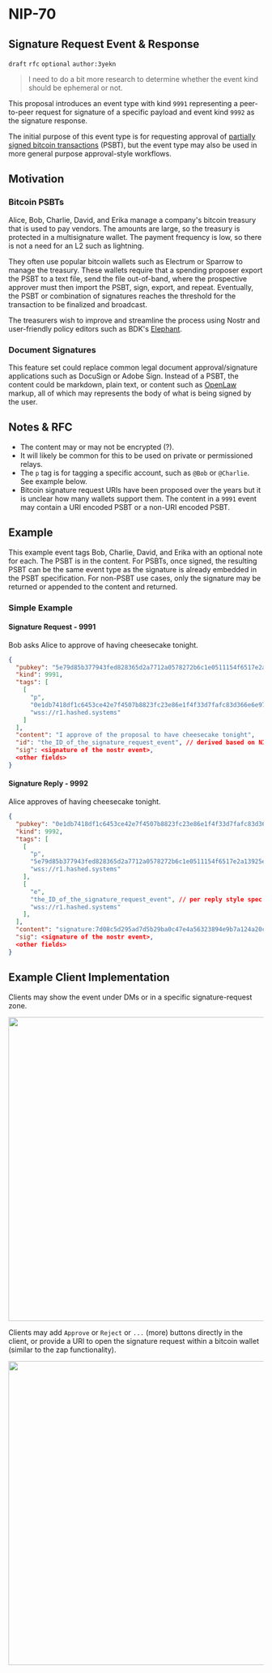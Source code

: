 NIP-70
======

Signature Request Event & Response
-------------------

`draft` `rfc` `optional` `author:3yekn`

> I need to do a bit more research to determine whether the event kind should be ephemeral or not. 

This proposal introduces an event type with kind `9991` representing a peer-to-peer request for signature of a specific payload and event kind `9992` as the signature response.

The initial purpose of this event type is for requesting approval of [partially signed bitcoin transactions](https://river.com/learn/terms/p/partially-signed-bitcoin-transaction-psbt/) (PSBT), but the event type may also be used in more general purpose approval-style workflows.

## Motivation
### Bitcoin PSBTs
Alice, Bob, Charlie, David, and Erika manage a company's bitcoin treasury that is used to pay vendors. The amounts are large, so the treasury is protected in a multisignature wallet. The payment frequency is low, so there is not a need for an L2 such as lightning. 

They often use popular bitcoin wallets such as Electrum or Sparrow to manage the treasury. These wallets require that a spending proposer export the PSBT to a text file, send the file out-of-band, where the prospective approver must then import the PSBT, sign, export, and repeat. Eventually, the PSBT or combination of signatures reaches the threshold for the transaction to be finalized and broadcast.

The treasurers wish to improve and streamline the process using Nostr and user-friendly policy editors such as BDK's [Elephant](https://github.com/bitcoindevkit/elephant). 

### Document Signatures
This feature set could replace common legal document approval/signature applications such as DocuSign or Adobe Sign. Instead of a PSBT, the content could be markdown, plain text, or content such as [OpenLaw](https://docs.openlaw.io/) markup, all of which may represents the body of what is being signed by the user. 

## Notes & RFC
- The content may or may not be encrypted (?).
- It will likely be common for this to be used on private or permissioned relays.
- The `p` tag is for tagging a specific account, such as `@Bob` or `@Charlie`. See example below.
- Bitcoin signature request URIs have been proposed over the years but it is unclear how many wallets support them. The content in a `9991` event may contain a URI encoded PSBT or a non-URI encoded PSBT.

## Example
This example event tags Bob, Charlie, David, and Erika with an optional note for each. The PSBT is in the content. For PSBTs, once signed, the resulting PSBT can be the same event type as the signature is already embedded in the PSBT specification. For non-PSBT use cases, only the signature may be returned or appended to the content and returned.

### Simple Example
#### Signature Request - 9991
Bob asks Alice to approve of having cheesecake tonight.
```json
{
  "pubkey": "5e79d85b377943fed828365d2a7712a0578272b6c1e0511154f6517e2a13925e", // bob 
  "kind": 9991,
  "tags": [
    [
      "p",
      "0e1db7418df1c6453ce42e7f4507b8823fc23e86e1f4f33d7fafc83d366e6e97", // alice
      "wss://r1.hashed.systems"
    ]
  ],
  "content": "I approve of the proposal to have cheesecake tonight",
  "id": "the_ID_of_the_signature_request_event", // derived based on NIP-01
  "sig": <signature of the nostr event>,
  <other fields>
}
```

#### Signature Reply - 9992
Alice approves of having cheesecake tonight.
```json
{
  "pubkey": "0e1db7418df1c6453ce42e7f4507b8823fc23e86e1f4f33d7fafc83d366e6e97", // alice
  "kind": 9992,
  "tags": [
    [
      "p",
      "5e79d85b377943fed828365d2a7712a0578272b6c1e0511154f6517e2a13925e", // bob
      "wss://r1.hashed.systems"
    ],
    [
      "e",
      "the_ID_of_the_signature_request_event", // per reply style spec
      "wss://r1.hashed.systems"
    ],
  ],
  "content": "signature:7d08c5d295ad7d5b29ba0c47e4a56323894e9b7a124a20ca59917428001b5b485d1aab20f58353b7a7e64be562d3ac5f458cc07dfe297d1850d4a5f4c18d6308&notes=sure thing",
  "sig": <signature of the nostr event>,
  <other fields>
}
```
## Example Client Implementation
Clients may show the event under DMs or in a specific signature-request zone.

<img src="https://user-images.githubusercontent.com/32852271/219762673-3ff42c16-15b6-415b-80a5-05f9502e3184.png" width="600"/>

Clients may add `Approve` or `Reject` or `...` (more) buttons directly in the client, or provide a URI to open the signature request within a bitcoin wallet (similar to the zap functionality).

<img src="https://user-images.githubusercontent.com/32852271/219763472-0f390678-2545-457a-92e6-12bbd2275996.png" width="600"/>
